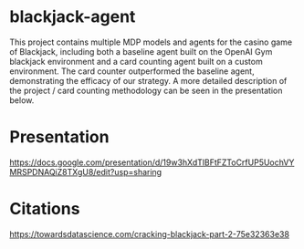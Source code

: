 # blackjack-agent
This project contains multiple MDP models and agents for the casino game of Blackjack, including both a baseline agent built on the OpenAI Gym blackjack environment and a card counting agent built on a custom environment. The card counter outperformed the baseline agent, demonstrating the efficacy of our strategy. A more detailed description of the project / card counting methodology can be seen in the presentation below.

# Presentation
https://docs.google.com/presentation/d/19w3hXdTlBFtFZToCrfUP5UochVYMRSPDNAQiZ8TXgU8/edit?usp=sharing


# Citations
https://towardsdatascience.com/cracking-blackjack-part-2-75e32363e38

